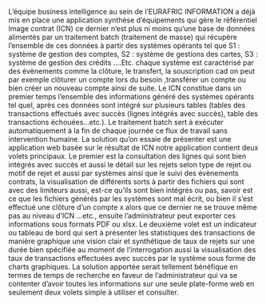 L’équipe business intelligence au sein de l’EURAFRIC INFORMATION a déjà mis en place
une application synthèse d’équipements qui gère le référentiel Image contrat (ICN) ce dernier
n’est plus ni moins qu’une base de données alimentés par un traitement batch (traitement de
masse) qui récupère l’ensemble de ces données à partir des systèmes opérants tel que S1 :
système de gestion des comptes, S2 : système de gestions des cartes, S3 : système de gestion
des crédits ….Etc. chaque système est caractérisé par des évènements comme la clôture, le
transfert, la souscription
cad on peut par exemple clôturer un compte lors du besoin ,transférer un compte ou bien
créer un nouveau compte ainsi de suite.
Le ICN constitue dans un premier temps l’ensemble des informations généré des systèmes
opérants tel quel, après ces données sont intégré sur plusieurs tables (tables des transactions
effectués avec succès (lignes intégrés avec succès), table des transactions échouées…etc.).
Le traitement batch sert à exécuter automatiquement à la fin de chaque journée ce flux de
travail sans intervention humaine.
La solution qu’on essaie de présenter est une application web basée sur le résultat de ICN
notre application contient deux volets principaux.
Le premier est la consultation des lignes qui sont bien intégrés avec succès et aussi le détail
sur les rejets selon type de rejet ou motif de rejet et aussi par systèmes ainsi que le suivi des
évènements contrats, la visualisation de différents sorts à partir des fichiers qui sont avec des
limiteurs aussi, est-ce qu’ils sont bien intégrés ou pas, savoir est ce que les fichiers générés
par les systèmes sont mal écrit, ou bien il s’est effectué une clôture d’un compte x alors que ce
dernier ne se trouve même pas au niveau d’ICN …etc., ensuite l’administrateur peut exporter
ces informations sous formats PDF ou xlsx.
Le deuxième volet est un indicateur ou tableau de bord qui sert à présenter les statistiques des
transactions de manière graphique une vision clair et synthétique de taux de rejets sur une
durée bien spécifiée au moment de l’interrogation aussi la visualisation des taux de
transactions effectuées avec succès par le système sous forme de charts graphiques.
La solution apportée serait tellement bénéfique en termes de temps de recherche en faveur de
l’administrateur qui va se contenter d’avoir toutes les informations sur une seule plate-forme
web en seulement deux volets simple à utiliser et consulter. 
